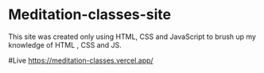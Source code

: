 # Meditation-classes-site
This site was created only using HTML, CSS and JavaScript to brush up my knowledge of HTML , CSS and JS.


#Live
https://meditation-classes.vercel.app/
